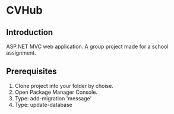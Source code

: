 # CVHub #

## Introduction ##
ASP.NET MVC web application. A group project made for a school assignment.

## Prerequisites ##
1. Clone project into your folder by choise.
2. Open Package Manager Console.
3. Type: add-migration 'message'
4. Type: update-database
